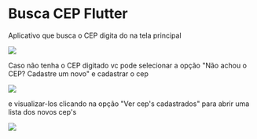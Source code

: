 <h1>Busca CEP Flutter</h1>
<p>Aplicativo que busca o CEP digita do na tela principal</p>
<img src= "calculadora_imc/assets/image/homepage.png">
<p>Caso não tenha o CEP digitado vc pode selecionar a opção "Não achou o CEP? Cadastre um novo" e cadastrar o cep</p>
 <img src= "calculadora_imc/assets/image/new_cep_page.png">
 <p>e visualizar-los clicando na opção "Ver cep's cadastrados" para abrir uma lista dos novos cep's</p>
 <img src= "calculadora_imc/assets/image/cep_list_page.png">